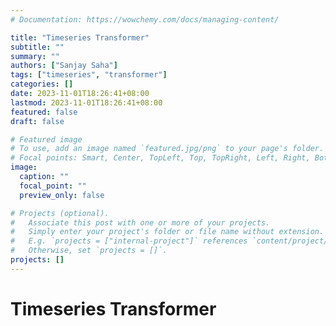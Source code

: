 ```yaml
---
# Documentation: https://wowchemy.com/docs/managing-content/

title: "Timeseries Transformer"
subtitle: ""
summary: ""
authors: ["Sanjay Saha"]
tags: ["timeseries", "transformer"]
categories: []
date: 2023-11-01T18:26:41+08:00
lastmod: 2023-11-01T18:26:41+08:00
featured: false
draft: false

# Featured image
# To use, add an image named `featured.jpg/png` to your page's folder.
# Focal points: Smart, Center, TopLeft, Top, TopRight, Left, Right, BottomLeft, Bottom, BottomRight.
image:
  caption: ""
  focal_point: ""
  preview_only: false

# Projects (optional).
#   Associate this post with one or more of your projects.
#   Simply enter your project's folder or file name without extension.
#   E.g. `projects = ["internal-project"]` references `content/project/deep-learning/index.md`.
#   Otherwise, set `projects = []`.
projects: []
---
```


# Timeseries Transformer